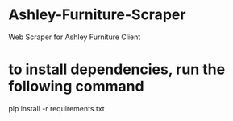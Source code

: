 # Ashley-Furniture-Scraper
Web Scraper for Ashley Furniture Client
# to install dependencies, run the following command 
pip install -r requirements.txt